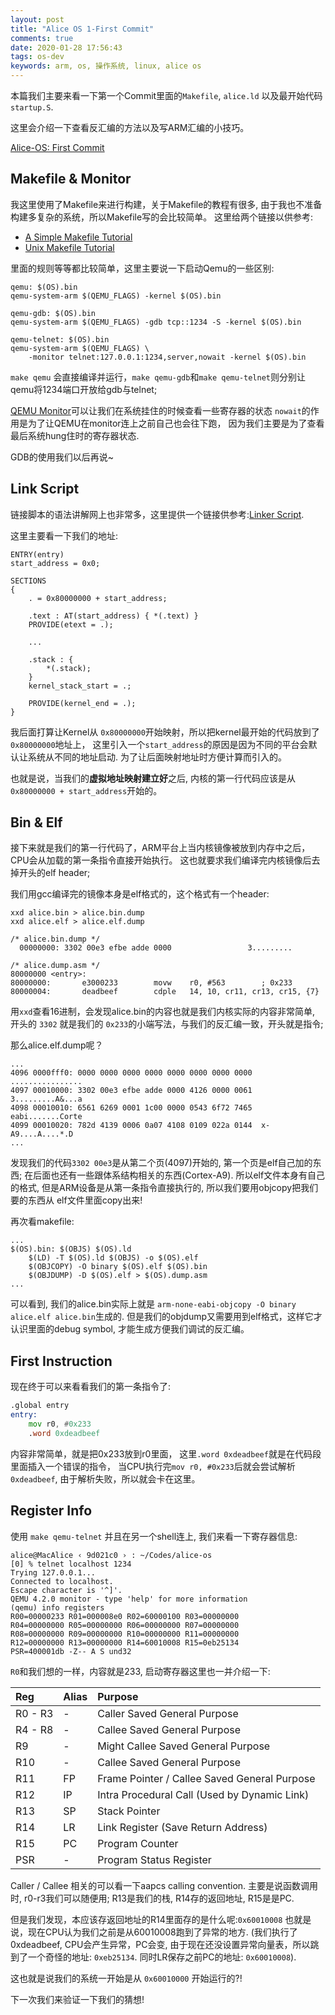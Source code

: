 ```yaml
---
layout: post
title: "Alice OS 1-First Commit"
comments: true
date: 2020-01-28 17:56:43
tags: os-dev
keywords: arm, os, 操作系统, linux, alice os
---
```


本篇我们主要来看一下第一个Commit里面的`Makefile`, `alice.ld`
以及最开始代码`startup.S`.

这里会介绍一下查看反汇编的方法以及写ARM汇编的小技巧。

[Alice-OS: First Commit][0]

<!-- more -->

## Makefile & Monitor

我这里使用了Makefile来进行构建，关于Makefile的教程有很多,
由于我也不准备构建多复杂的系统，所以Makefile写的会比较简单。
这里给两个链接以供参考:

- [A Simple Makefile Tutorial][1]
- [Unix Makefile Tutorial][2]

里面的规则等等都比较简单，这里主要说一下启动Qemu的一些区别:

```make
qemu: $(OS).bin
qemu-system-arm $(QEMU_FLAGS) -kernel $(OS).bin

qemu-gdb: $(OS).bin
qemu-system-arm $(QEMU_FLAGS) -gdb tcp::1234 -S -kernel $(OS).bin

qemu-telnet: $(OS).bin
qemu-system-arm $(QEMU_FLAGS) \
    -monitor telnet:127.0.0.1:1234,server,nowait -kernel $(OS).bin
```

`make qemu` 会直接编译并运行，`make qemu-gdb`和`make qemu-telnet`则分别让
qemu将1234端口开放给gdb与telnet;

[QEMU Monitor][3]可以让我们在系统挂住的时候查看一些寄存器的状态
`nowait`的作用是为了让QEMU在monitor连上之前自己也会往下跑，
因为我们主要是为了查看最后系统hung住时的寄存器状态.

GDB的使用我们以后再说~

## Link Script

链接脚本的语法讲解网上也非常多，这里提供一个链接供参考:[Linker Script][4].

这里主要看一下我们的地址:

```
ENTRY(entry)
start_address = 0x0;

SECTIONS
{
    . = 0x80000000 + start_address;

    .text : AT(start_address) { *(.text) }
    PROVIDE(etext = .);

    ...

    .stack : {
        *(.stack);
    }
    kernel_stack_start = .;

    PROVIDE(kernel_end = .);
}
```

我后面打算让Kernel从 `0x80000000`开始映射，所以把kernel最开始的代码放到了
`0x80000000`地址上，
这里引入一个`start_address`的原因是因为不同的平台会默认让系统从不同的地址启动.
为了让后面映射地址时方便计算而引入的。

也就是说，当我们的**虚拟地址映射建立好**之后,
内核的第一行代码应该是从`0x80000000 + start_address`开始的。

## Bin & Elf

接下来就是我们的第一行代码了，ARM平台上当内核镜像被放到内存中之后，
CPU会从加载的第一条指令直接开始执行。
这也就要求我们编译完内核镜像后去掉开头的elf header;

我们用gcc编译完的镜像本身是elf格式的，这个格式有一个header:

    xxd alice.bin > alice.bin.dump
    xxd alice.elf > alice.elf.dump

```
/* alice.bin.dump */
  00000000: 3302 00e3 efbe adde 0000                 3.........

/* alice.dump.asm */
80000000 <entry>:
80000000:       e3000233        movw    r0, #563        ; 0x233
80000004:       deadbeef        cdple   14, 10, cr11, cr13, cr15, {7}
```

用`xxd`查看16进制，会发现alice.bin的内容也就是我们内核实际的内容非常简单,
开头的 `3302` 就是我们的 `0x233`的小端写法，与我们的反汇编一致，开头就是指令;

那么alice.elf.dump呢？

    ...
    4096 0000fff0: 0000 0000 0000 0000 0000 0000 0000 0000  ................
    4097 00010000: 3302 00e3 efbe adde 0000 4126 0000 0061  3.........A&...a
    4098 00010010: 6561 6269 0001 1c00 0000 0543 6f72 7465  eabi.......Corte
    4099 00010020: 782d 4139 0006 0a07 4108 0109 022a 0144  x-A9....A....*.D
    ...

发现我们的代码`3302 00e3`是从第二个页(4097)开始的, 第一个页是elf自己加的东西;
在后面也还有一些跟体系结构相关的东西(Cortex-A9). 所以elf文件本身有自己的格式,
但是ARM设备是从第一条指令直接执行的, 所以我们要用objcopy把我们要的东西从
elf文件里面copy出来!

再次看makefile:

```make
...
$(OS).bin: $(OBJS) $(OS).ld
    $(LD) -T $(OS).ld $(OBJS) -o $(OS).elf
    $(OBJCOPY) -O binary $(OS).elf $(OS).bin
    $(OBJDUMP) -D $(OS).elf > $(OS).dump.asm
...
```

可以看到, 我们的alice.bin实际上就是
`arm-none-eabi-objcopy -O binary alice.elf alice.bin`生成的.
但是我们的objdump又需要用到elf格式，这样它才认识里面的debug symbol,
才能生成方便我们调试的反汇编。

## First Instruction

现在终于可以来看看我们的第一条指令了:

```asm
.global entry
entry:
    mov r0, #0x233
    .word 0xdeadbeef
```

内容非常简单，就是把0x233放到r0里面，
这里`.word 0xdeadbeef`就是在代码段里面插入一个错误的指令，
当CPU执行完`mov r0, #0x233`后就会尝试解析`0xdeadbeef`,
由于解析失败，所以就会卡在这里。

## Register Info

使用 `make qemu-telnet` 并且在另一个shell连上, 我们来看一下寄存器信息:

```
alice@MacAlice ‹ 9d021c0 › : ~/Codes/alice-os
[0] % telnet localhost 1234
Trying 127.0.0.1...
Connected to localhost.
Escape character is '^]'.
QEMU 4.2.0 monitor - type 'help' for more information
(qemu) info registers
R00=00000233 R01=000008e0 R02=60000100 R03=00000000
R04=00000000 R05=00000000 R06=00000000 R07=00000000
R08=00000000 R09=00000000 R10=00000000 R11=00000000
R12=00000000 R13=00000000 R14=60010008 R15=0eb25134
PSR=400001db -Z-- A S und32
```

`R0`和我们想的一样，内容就是233, 启动寄存器这里也一并介绍一下:

|Reg|Alias|Purpose|
|:---|:---|:---|
|R0 - R3|-|Caller Saved General Purpose|
|R4 - R8|-|Callee Saved General Purpose|
|R9|-|Might Callee Saved General Purpose|
|R10|-|Callee Saved General Purpose |
|R11|FP|Frame Pointer / Callee Saved General Purpose|
|R12|IP|Intra Procedural Call (Used by Dynamic Link)|
|R13|SP|Stack Pointer|
|R14|LR|Link Register (Save Return Address)|
|R15|PC|Program Counter|
|PSR|-|Program Status Register|

Caller / Callee 相关的可以看一下aapcs calling convention.
主要是说函数调用时, r0-r3我们可以随便用;
R13是我们的栈, R14存的返回地址, R15是是PC.

但是我们发现，本应该存返回地址的R14里面存的是什么呢:`0x60010008`
也就是说，现在CPU认为我们之前是从60010008跑到了异常的地方.
(我们执行了0xdeadbeef, CPU会产生异常，PC会变,
由于现在还没设置异常向量表，所以跳到了一个奇怪的地址: `0xeb25134`.
同时LR保存之前PC的地址: `0x60010008`).

这也就是说我们的系统一开始是从 `0x60010000` 开始运行的?!

下一次我们来验证一下我们的猜想!

[0]: https://github.com/SilentAlice/alice-os/tree/9d021c0ca4d7a520aa3017108d5906d1661e9bb4
[1]: http://www.cs.colby.edu/maxwell/courses/tutorials/maketutor/
[2]: https://www.tutorialspoint.com/makefile/index.htm
[3]: http://people.redhat.com/pbonzini/qemu-test-doc/_build/html/topics/pcsys_005fmonitor.html
[4]: https://wiki.osdev.org/Linker_Scripts
